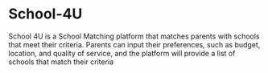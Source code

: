 # School-4U
School 4U is a School Matching platform that matches parents with schools that meet their criteria. Parents can input their preferences, such as budget, location, and quality of service, and the platform will provide a list of schools that match their criteria
